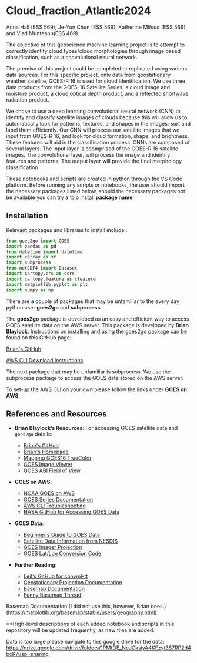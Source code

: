 # Cloud_fraction_Atlantic2024
Anna Hall (ESS 569), Je-Yun Chun (ESS 569), Katherine Mifsud (ESS 569), and Vlad Munteanu(ESS 469)

The objective of this geoscience machine learning project is to attempt to correctly identify cloud types/cloud morphologies through image based classification, such as a convolutional neural network. 

The premise of this project could be completed or replicated using various data sources. For this specific project, only data from geostationary weather satellite, GOES-R 16 is used for cloud identification. We use three data products from the GOES-16 Satellite Series; a cloud image and moisture product, a cloud optical depth product, and a reflected shortwave radiation product.

We chose to use a deep learning convolutional neural network (CNN) to identify and classify satellite images of clouds because this will allow us to automatically look for patterns, textures, and shapes in the images; sort and label them efficiently. Our CNN will process our satellite images that we input from GOES-R 16, and look for cloud formation, shape, and brightness. These features will aid in the classification process. CNNs are composed of several layers. The input layer is coomprised of the GOES-R 16 satellite images. The convolutional layer, will process the image and identify features and patterns. The output layer will provide the final morphology classification. 

These notebooks and scripts are created in python through the VS Code platform. 
Before running any scripts or notebooks, the user should import the necessary packages listed below, should the necessary packages not be available you can try a 'pip install **package name**' 

## Installation

Relevant packages and libraries to install include :

```python
from goes2go import GOES
import pandas as pd
from datetime import datetime
import xarray as xr
import subprocess
from netCDF4 import Dataset
import cartopy.crs as ccrs
import cartopy.feature as cfeature
import matplotlib.pyplot as plt
import numpy as np
```
There are a couple of packages that may be unfamiliar to the every day python user **goes2go** and **subprocess**.

The **goes2go** package is developed as an easy and efficient way to access GOES satellite data on the AWS server. This package is developed by **Brian Blaylock**. Instructions on installing and using the goes2go package can be found on this GitHub page:

[Brian's GitHub](https://github.com/blaylockbk/goes2go)

[AWS CLI Download Instructions](https://docs.aws.amazon.com/cli/latest/userguide/getting-started-install.html)

The next package that may be unfamiliar is subprocess. We use the subprocess package to access the GOES data stored on the AWS server.

To set-up the AWS CLI on your own please follow the links under **GOES on AWS**:

## References and Resources

- **Brian Blaylock’s Resources**: For accessing GOES satellite data and `goes2go` details:
  - [Brian's GitHub](https://github.com/blaylockbk/goes2go)
  - [Brian's Homepage](https://home.chpc.utah.edu/~u0553130/Brian_Blaylock/home.html)
  - [Mapping GOES16 TrueColor](https://github.com/blaylockbk/pyBKB_v3/blob/master/BB_GOES/mapping_GOES16_TrueColor.ipynb)
  - [GOES Image Viewer](https://www.star.nesdis.noaa.gov/goes/sector.php?sat=G16&sector=gm)
  - [GOES ABI Field of View](https://goes2go.readthedocs.io/en/latest/user_guide/notebooks/field-of-view_ABI.html)

- **GOES on AWS**:
  - [NOAA GOES on AWS](https://docs.opendata.aws/noaa-goes16/cics-readme.html)
  - [GOES Series Documentation](https://www.goes-r.gov/resources/docs.html)
  - [AWS CLI Troubleshooting](https://docs.aws.amazon.com/cli/latest/userguide/cli-chap-troubleshooting.html#general-formatting)
  - [NASA GitHub for Accessing GOES Data](https://github.com/awslabs/open-data-docs/tree/main/docs/noaa/noaa-goes16)
    
- **GOES Data**:
  - [Beginner's Guide to GOES Data](https://www.goes-r.gov/downloads/resources/documents/Beginners_Guide_to_GOES-R_Series_Data.pdf)
  - [Satellite Data Information from NESDIS](https://www.star.nesdis.noaa.gov/atmospheric-composition-training/satellite_data.php#abi_aws)
  - [GOES Imager Projection](https://www.star.nesdis.noaa.gov/atmospheric-composition-training/satellite_data_goes_imager_projection.php#:~:text=If%20you%20want%20to%20work,in%20the%20GOES%2DR%20PUG.)
  - [GOES Lat/Lon Conversion Code](https://www.star.nesdis.noaa.gov/atmospheric-composition-training/python_abi_lat_lon.php)
 
- **Further Reading**:
  - [Leif’s GitHub for convml-tt](https://github.com/leifdenby/convml-tt?tab=readme-ov-file)
  - [Geostationary Projection Documentation](https://proj4.org/en/9.5/operations/projections/geos.html)
  - [Basemap Documentation](https://matplotlib.org/basemap/stable/users/geography.html)
  - [Funny Basemap Thread](https://github.com/matplotlib/basemap/issues/361)


Basemap Documentation (I did not use this, however, Brian does.)
(https://matplotlib.org/basemap/stable/users/geography.html)


**High-level descriptions of each added notebook and scripts in this repository will be updated frequently, as new files are added. 

Data is too large please navigate to this google drive for the data: https://drive.google.com/drive/folders/1PMfDE_NcJCksiyA4KFzyt387RP2d4bcR?usp=sharing
